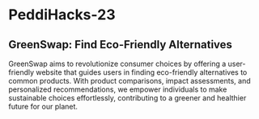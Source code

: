 # PeddiHacks-23
## GreenSwap: Find Eco-Friendly Alternatives
GreenSwap aims to revolutionize consumer choices by offering a user-friendly website that guides users in finding eco-friendly alternatives to common products. With product comparisons, impact assessments, and personalized recommendations, we empower individuals to make sustainable choices effortlessly, contributing to a greener and healthier future for our planet.
